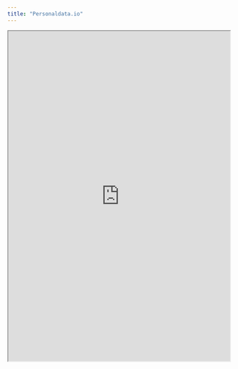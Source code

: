 ```yaml
---
title: "Personaldata.io"
---
```



<iframe height="750" width="100%" src="https://ewelton.github.io/ktest/wiki.html#Personaldata.io"></iframe>
